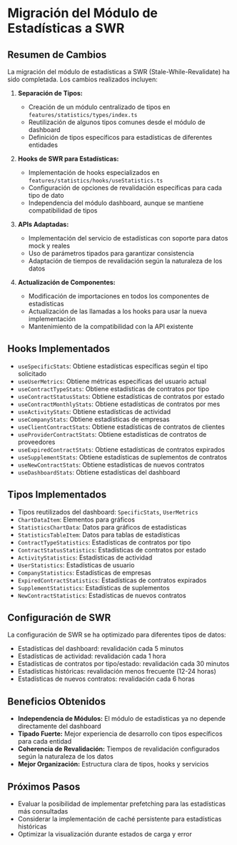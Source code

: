 # Migración del Módulo de Estadísticas a SWR

## Resumen de Cambios

La migración del módulo de estadísticas a SWR (Stale-While-Revalidate) ha sido completada. Los cambios realizados incluyen:

1. **Separación de Tipos:**
   - Creación de un módulo centralizado de tipos en `features/statistics/types/index.ts`
   - Reutilización de algunos tipos comunes desde el módulo de dashboard
   - Definición de tipos específicos para estadísticas de diferentes entidades

2. **Hooks de SWR para Estadísticas:**
   - Implementación de hooks especializados en `features/statistics/hooks/useStatistics.ts`
   - Configuración de opciones de revalidación específicas para cada tipo de dato
   - Independencia del módulo dashboard, aunque se mantiene compatibilidad de tipos

3. **APIs Adaptadas:**
   - Implementación del servicio de estadísticas con soporte para datos mock y reales
   - Uso de parámetros tipados para garantizar consistencia
   - Adaptación de tiempos de revalidación según la naturaleza de los datos

4. **Actualización de Componentes:**
   - Modificación de importaciones en todos los componentes de estadísticas
   - Actualización de las llamadas a los hooks para usar la nueva implementación
   - Mantenimiento de la compatibilidad con la API existente

## Hooks Implementados

- `useSpecificStats`: Obtiene estadísticas específicas según el tipo solicitado
- `useUserMetrics`: Obtiene métricas específicas del usuario actual
- `useContractTypeStats`: Obtiene estadísticas de contratos por tipo
- `useContractStatusStats`: Obtiene estadísticas de contratos por estado
- `useContractMonthlyStats`: Obtiene estadísticas de contratos por mes
- `useActivityStats`: Obtiene estadísticas de actividad
- `useCompanyStats`: Obtiene estadísticas de empresas
- `useClientContractStats`: Obtiene estadísticas de contratos de clientes
- `useProviderContractStats`: Obtiene estadísticas de contratos de proveedores
- `useExpiredContractStats`: Obtiene estadísticas de contratos expirados
- `useSupplementStats`: Obtiene estadísticas de suplementos de contratos
- `useNewContractStats`: Obtiene estadísticas de nuevos contratos
- `useDashboardStats`: Obtiene estadísticas del dashboard

## Tipos Implementados

- Tipos reutilizados del dashboard: `SpecificStats`, `UserMetrics`
- `ChartDataItem`: Elementos para gráficos
- `StatisticsChartData`: Datos para gráficos de estadísticas
- `StatisticsTableItem`: Datos para tablas de estadísticas
- `ContractTypeStatistics`: Estadísticas de contratos por tipo
- `ContractStatusStatistics`: Estadísticas de contratos por estado
- `ActivityStatistics`: Estadísticas de actividad
- `UserStatistics`: Estadísticas de usuario
- `CompanyStatistics`: Estadísticas de empresas
- `ExpiredContractStatistics`: Estadísticas de contratos expirados
- `SupplementStatistics`: Estadísticas de suplementos
- `NewContractStatistics`: Estadísticas de nuevos contratos

## Configuración de SWR

La configuración de SWR se ha optimizado para diferentes tipos de datos:

- Estadísticas del dashboard: revalidación cada 5 minutos
- Estadísticas de actividad: revalidación cada 1 hora
- Estadísticas de contratos por tipo/estado: revalidación cada 30 minutos
- Estadísticas históricas: revalidación menos frecuente (12-24 horas)
- Estadísticas de nuevos contratos: revalidación cada 6 horas

## Beneficios Obtenidos

- **Independencia de Módulos:** El módulo de estadísticas ya no depende directamente del dashboard
- **Tipado Fuerte:** Mejor experiencia de desarrollo con tipos específicos para cada entidad
- **Coherencia de Revalidación:** Tiempos de revalidación configurados según la naturaleza de los datos
- **Mejor Organización:** Estructura clara de tipos, hooks y servicios

## Próximos Pasos

- Evaluar la posibilidad de implementar prefetching para las estadísticas más consultadas
- Considerar la implementación de caché persistente para estadísticas históricas
- Optimizar la visualización durante estados de carga y error 
